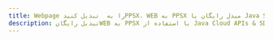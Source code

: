 ---title: Webpage را به  تبدیل کنیدPPSX، WEB به PPSX مبدل رایگان یا Java SDKdescription: تبدیل رایگانWEB به PPSX با استفاده از Java Cloud APIs & SDK همچنین اسناد PDF را در Cloud ایجاد، ویرایش و رندر کنید.---